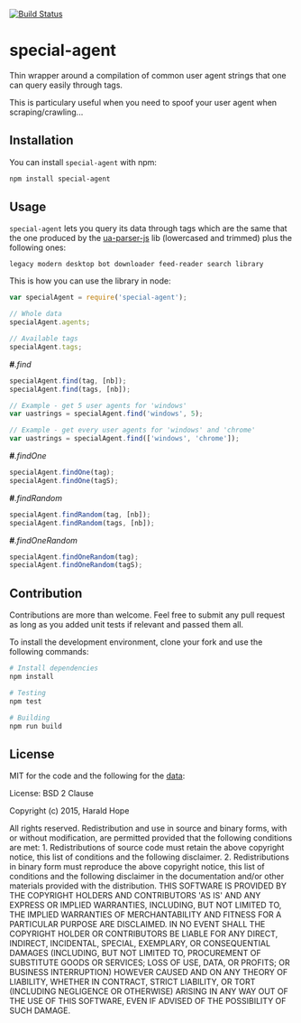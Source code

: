 [![Build Status](https://travis-ci.org/Yomguithereal/special-agent.svg)](https://travis-ci.org/Yomguithereal/special-agent)

# special-agent

Thin wrapper around a compilation of common user agent strings that one can query easily through tags.

This is particulary useful when you need to spoof your user agent when scraping/crawling...

## Installation

You can install `special-agent` with npm:

```bash
npm install special-agent
```

## Usage

`special-agent` lets you query its data through tags which are the same that the one produced by the [ua-parser-js](https://www.npmjs.com/package/ua-parser-js) lib (lowercased and trimmed) plus the following ones:

```
legacy modern desktop bot downloader feed-reader search library
```

This is how you can use the library in node:

```js
var specialAgent = require('special-agent');

// Whole data
specialAgent.agents;

// Available tags
specialAgent.tags;
```

**#***.find*

```js
specialAgent.find(tag, [nb]);
specialAgent.find(tags, [nb]);

// Example - get 5 user agents for 'windows'
var uastrings = specialAgent.find('windows', 5);

// Example - get every user agents for 'windows' and 'chrome'
var uastrings = specialAgent.find(['windows', 'chrome']);
```

**#***.findOne*

```js
specialAgent.findOne(tag);
specialAgent.findOne(tagS);
```

**#***.findRandom*

```js
specialAgent.findRandom(tag, [nb]);
specialAgent.findRandom(tags, [nb]);
```

**#***.findOneRandom*

```js
specialAgent.findOneRandom(tag);
specialAgent.findOneRandom(tagS);
```

## Contribution

Contributions are more than welcome. Feel free to submit any pull request as long as you added unit tests if relevant and passed them all.

To install the development environment, clone your fork and use the following commands:

```bash
# Install dependencies
npm install

# Testing
npm test

# Building
npm run build
```

## License

MIT for the code and the following for the [data](http://techpatterns.com/forums/about304.html):

License: BSD 2 Clause

Copyright (c) 2015, Harald Hope

All rights reserved. Redistribution and use in source and binary forms,     with or without modification, are permitted provided that the following     conditions are met:     1. Redistributions of source code must retain the above copyright notice,     this list of conditions and the following disclaimer.     2. Redistributions in binary form must reproduce the above copyright notice, this     list of conditions and the following disclaimer in the documentation and/or other     materials provided with the distribution.     THIS SOFTWARE IS PROVIDED BY THE COPYRIGHT HOLDERS AND CONTRIBUTORS 'AS IS'     AND ANY EXPRESS OR IMPLIED WARRANTIES, INCLUDING, BUT NOT LIMITED TO, THE     IMPLIED WARRANTIES OF MERCHANTABILITY AND FITNESS FOR A PARTICULAR PURPOSE     ARE DISCLAIMED. IN NO EVENT SHALL THE COPYRIGHT HOLDER OR CONTRIBUTORS BE     LIABLE FOR ANY DIRECT, INDIRECT, INCIDENTAL, SPECIAL, EXEMPLARY, OR     CONSEQUENTIAL DAMAGES (INCLUDING, BUT NOT LIMITED TO, PROCUREMENT OF     SUBSTITUTE GOODS OR SERVICES; LOSS OF USE, DATA, OR PROFITS; OR BUSINESS     INTERRUPTION) HOWEVER CAUSED AND ON ANY THEORY OF LIABILITY, WHETHER     IN CONTRACT, STRICT LIABILITY, OR TORT (INCLUDING NEGLIGENCE OR OTHERWISE)     ARISING IN ANY WAY OUT OF THE USE OF THIS SOFTWARE, EVEN IF ADVISED OF THE     POSSIBILITY OF SUCH DAMAGE.
